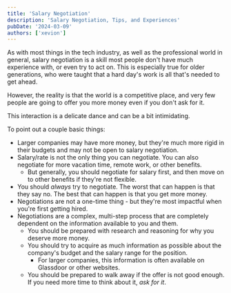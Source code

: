 ```yaml
---
title: 'Salary Negotiation'
description: 'Salary Negotiation, Tips, and Experiences'
pubDate: '2024-03-09'
authors: ['xevion']
---
```


As with most things in the tech industry, as well as the professional world in general, salary negotiation is a skill most people
don't have much experience with, or even try to act on. This is especially true for older generations, who were taught that
a hard day's work is all that's needed to get ahead.

However, the reality is that the world is a competitive place, and very few people are going to offer you more money even if you
don't ask for it.

This interaction is a delicate dance and can be a bit intimidating.

To point out a couple basic things:
- Larger companies may have more money, but they're much more rigid in their budgets and may not be open to salary negotiation.
- Salary/rate is not the only thing you can negotiate. You can also negotiate for more vacation time, remote work, or other benefits.
  - But generally, you should negotiate for salary first, and then move on to other benefits if they're not flexible.
- You should *always* try to negotiate. The worst that can happen is that they say no. The best that can happen is that you get more money.
- Negotiations are not a one-time thing - but they're most impactful when you're first getting hired.
- Negotiations are a complex, multi-step process that are completely dependent on the information available to you and them.
  - You should be prepared with research and reasoning for why you deserve more money.
  - You should try to acquire as much information as possible about the company's budget and the salary range for the position.
    - For larger companies, this information is often available on Glassdoor or other websites.
  - You should be prepared to walk away if the offer is not good enough. If you need more time to think about it, *ask for it*.